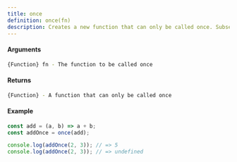 ```yaml
---
title: once
definition: once(fn)
description: Creates a new function that can only be called once. Subsequent calls to the returned function will always return the same result as the first call.
---
```



#### Arguments


```bash
{Function} fn - The function to be called once
```


#### Returns


```bash
{Function} - A function that can only be called once
```


#### Example


```ts
const add = (a, b) => a + b;
const addOnce = once(add);

console.log(addOnce(2, 3)); // => 5
console.log(addOnce(2, 3)); // => undefined
```
